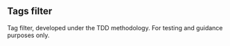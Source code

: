 ## Tags filter

Tag filter, developed under the TDD methodology. For testing and guidance purposes only.
